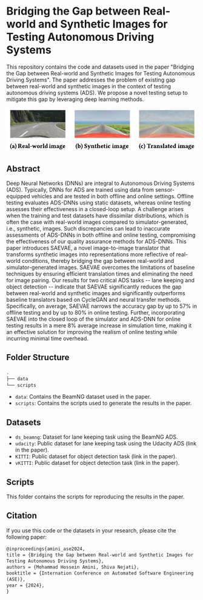# Bridging the Gap between Real-world and Synthetic Images for Testing Autonomous Driving Systems

This repository contains the code and datasets used in the paper "Bridging the Gap between Real-world and Synthetic Images for Testing Autonomous Driving Systems". The paper addresses the problem of existing gap between real-world and synthetic images in the context of testing autonomous driving systems (ADS). We propose a novel testing setup to mitigate this gap by leveraging deep learning methods.

<img src="figs/fig.png" width="900">

## Abstract

Deep Neural Networks (DNNs) are integral to Autonomous Driving Systems (ADS). Typically, DNNs for ADS are trained using data from sensor-equipped vehicles and are tested in both offline and online settings. Offline testing evaluates ADS-DNNs using static datasets, whereas online testing assesses their effectiveness in a closed-loop setup. A challenge arises when the training and test datasets have dissimilar distributions, which is often the case with real-world images compared to simulator-generated, i.e., synthetic, images. Such discrepancies can lead to inaccurate assessments of ADS-DNNs in both offline and online testing, compromising the effectiveness of our quality assurance methods for ADS-DNNs.  This paper introduces SAEVAE, a novel image-to-image translator that transforms synthetic images into representations more reflective of real-world conditions, thereby bridging the gap between real-world and simulator-generated images.  SAEVAE overcomes the limitations of baseline techniques by ensuring efficient translation times and eliminating the need for image pairing.
Our results for two critical ADS tasks -- lane keeping and object detection -- indicate that SAEVAE significantly reduces the gap between real-world and synthetic images and  significantly outperforms  baseline translators based on CycleGAN and neural transfer methods. Specifically,  on average, SAEVAE narrows the accuracy gap by up to 57% in offline testing and by up to 80% in online testing. 
Further, incorporating SAEVAE into the closed loop of the simulator and ADS-DNN for online testing  results in a mere 8\% average increase in simulation time, making it  an effective solution for improving the realism of online testing while incurring minimal time overhead.

## Folder Structure

```bash
.
├── data
└── scripts
```

- `data`: Contains the BeamNG dataset used in the paper.
- `scripts`: Contains the scripts used to generate the results in the paper.

## Datasets

- `ds_beamng`: Dataset for lane keeping task using the BeamNG ADS.
- `udacity`: Public dataset for lane keeping task using the Udacity ADS (link in the paper).
- `KITTI`: Public dataset for object detection task (link in the paper).
- `vKITTI`: Public dataset for object detection task (link in the paper).

## Scripts

This folder contains the scripts for reproducing the results in the paper.

## Citation

If you use this code or the datasets in your research, please cite the following paper:

```
@inproceedings{amini_ase2024,
title = {Bridging the Gap between Real-world and Synthetic Images for Testing Autonomous Driving Systems},
authors = {Mohammad Hossein Amini, Shiva Nejati},
booktitle = {Internation Conference on Automated Software Engineering (ASE)},
year = {2024},
}
```
